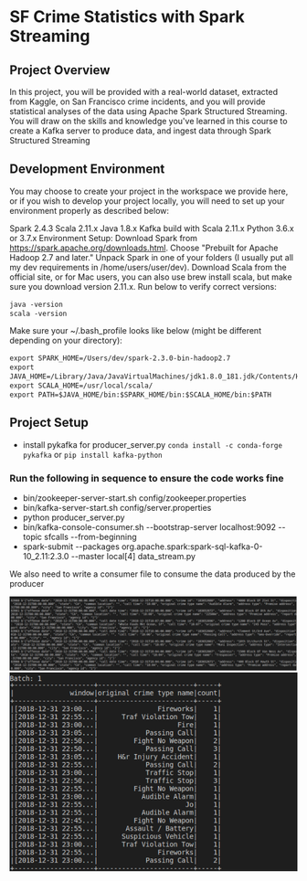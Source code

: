 

# SF Crime Statistics with Spark Streaming
## Project Overview
In this project, you will be provided with a real-world dataset, extracted from Kaggle, on San Francisco crime incidents, and you will provide statistical analyses of the data using Apache Spark Structured Streaming. You will draw on the skills and knowledge you've learned in this course to create a Kafka server to produce data, and ingest data through Spark Structured Streaming

## Development Environment
You may choose to create your project in the workspace we provide here, or if you wish to develop your project locally, you will need to set up your environment properly as described below:

Spark 2.4.3
Scala 2.11.x
Java 1.8.x
Kafka build with Scala 2.11.x
Python 3.6.x or 3.7.x
Environment Setup:
Download Spark from https://spark.apache.org/downloads.html. Choose "Prebuilt for Apache Hadoop 2.7 and later."
Unpack Spark in one of your folders (I usually put all my dev requirements in /home/users/user/dev).
Download Scala from the official site, or for Mac users, you can also use brew install scala, but make sure you download version 2.11.x.
Run below to verify correct versions:
```
java -version
scala -version
```
Make sure your ~/.bash_profile looks like below (might be different depending on your directory):
```
export SPARK_HOME=/Users/dev/spark-2.3.0-bin-hadoop2.7
export JAVA_HOME=/Library/Java/JavaVirtualMachines/jdk1.8.0_181.jdk/Contents/Home
export SCALA_HOME=/usr/local/scala/
export PATH=$JAVA_HOME/bin:$SPARK_HOME/bin:$SCALA_HOME/bin:$PATH
```

## Project Setup
- install pykafka for producer_server.py `conda install -c conda-forge pykafka` or `pip install kafka-python`

### Run the following in sequence to ensure the code works fine
- bin/zookeeper-server-start.sh config/zookeeper.properties
- bin/kafka-server-start.sh config/server.properties
- python producer_server.py
- bin/kafka-console-consumer.sh --bootstrap-server localhost:9092 --topic sfcalls --from-beginning
- spark-submit --packages org.apache.spark:spark-sql-kafka-0-10_2.11:2.3.0 --master local[4] data_stream.py 

We also need to write a consumer file to consume the data produced by the producer

![Consumer](consumer.png)
![batch1](batch_file1.png)


